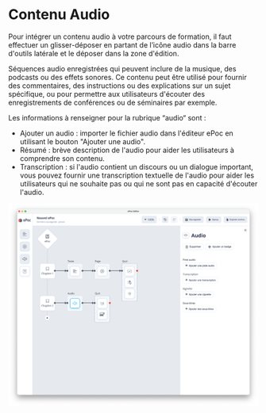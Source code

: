 # Contenu Audio

Pour intégrer un contenu audio à votre parcours de formation, il faut effectuer un glisser-déposer en partant de l’icône
audio dans la barre d'outils latérale et le déposer dans la zone d'édition.

Séquences audio enregistrées qui peuvent inclure de la musique, des podcasts ou des effets sonores. Ce contenu peut être utilisé pour fournir des commentaires, des instructions ou des explications sur un sujet spécifique, ou pour permettre aux utilisateurs d'écouter des enregistrements de conférences ou de séminaires par exemple.

Les informations à renseigner pour la rubrique “audio“ sont :

- Ajouter un audio : importer le fichier audio dans l'éditeur ePoc en utilisant le bouton "Ajouter une audio".
- Résumé : brève description de l'audio pour aider les utilisateurs à comprendre son contenu.
- Transcription : si l'audio contient un discours ou un dialogue important, vous pouvez fournir une transcription textuelle de l'audio pour aider les utilisateurs qui ne souhaite pas ou qui ne sont pas en capacité d'écouter l'audio.

![Renseigner un contenu audio](../images/audio.png)